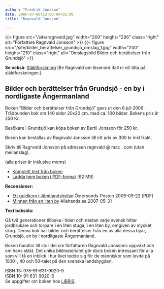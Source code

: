 ```yaml
---
author: "Fredrik Jonsson"
date: 2006-07-06T13:00:00+02:00
title: "Ragnvald Jonsson"

---
```


{{< figure src="/site/ragnvald.jpg" width="200" height="296" class="right" alt="Författare Ragnvald Jonsson" >}}
{{< figure src="/site/bilder_berattelser_grundsjo_omslag_1.jpg" width="200" height="210" class="right" alt="Omslagsbild Bilder och berättelser från Grundsjö" >}}

**Se också:** [Släktforskning](/reunion/) (Be Ragnvald om lösenord ifall ni vill titta på släktforskningen.)

## Bilder och berättelser från Grundsjö - en by i nordligaste Ångermanland

Boken "Bilder och berättelser från Grundsjö" gavs ut den 6 juli 2006. Trådbunden bok om 140 sidor 20x20 cm. med ca. 100 bilder. Bokens pris är 250 Kr.

Besökare i Grundsjö kan köpa boken av Bertil Jonsson för 250 kr.

Boken kan beställas av Ragnvald Jonsson till ett pris av 300 kr inkl frakt.

Skriv till Ragnvald Jonsson på adressen ragnvald @ mac . com (utan mellanslag).

(alla priser är inklusive moms)

* [Komplett text från boken](/ragnvald/bilder-berattelser-grundsjo)
* [Ladda hem boken i PDF-format](/files/bilder-och-berattelser-fran-grundsjo.pdf) (62 MB)

**Recensioner:**

* [Ett guldkorn i Jämtlandshyllan](/files/ostersunds-posten-ett-guldkorn-i-jamtlandshyllan.pdf) Östersunds-Posten 2006-09-22 (PDF)
* [Minnen från en liten by](http://allehanda.se/avdelning/kultur/7927) Allehanda.se 2007-05-31

**Text baksida:**

Gå två generationer tillbaka i tiden och nästan varje svensk hittar jordbrukare och torpare i en liten stuga, i en liten by, omgiven av mycket skog. Denna bok har bilder och berättelser från en av alla dessa byar, Grundsjö, en by i nordligaste Ångermanland.

Boken handlar till stor del om författaren Ragnvald Jonssons uppväxt och om hans släkt. Det unika bildmaterialet gör dock boken intressant för alla som vill få en inblick i hur livet tedde sig för de människor som levde på 1930-, 40 och 50-talet på den svenska landsbygden.

ISBN 13: 978-91-631-9020-9  
ISBN 10: 91-631-9020-6  
Se uppgifter om boken hos [LIBRIS](http://libris.kb.se/bib/10579041).
